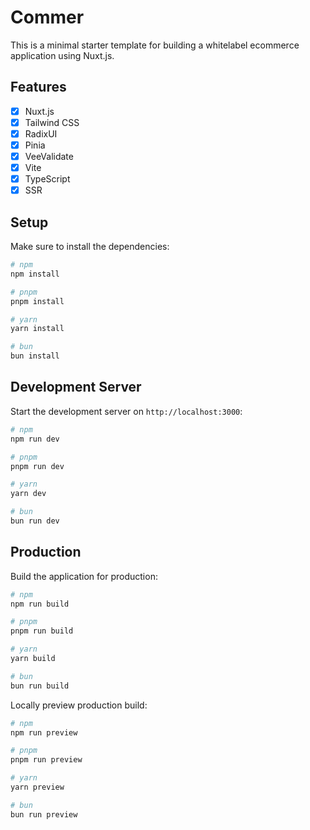 # Commer

This is a minimal starter template for building a whitelabel ecommerce application using Nuxt.js.

## Features
- [x] Nuxt.js
- [x] Tailwind CSS
- [x] RadixUI
- [x] Pinia
- [x] VeeValidate
- [x] Vite
- [x] TypeScript
- [x] SSR

## Setup

Make sure to install the dependencies:

```bash
# npm
npm install

# pnpm
pnpm install

# yarn
yarn install

# bun
bun install
```

## Development Server

Start the development server on `http://localhost:3000`:

```bash
# npm
npm run dev

# pnpm
pnpm run dev

# yarn
yarn dev

# bun
bun run dev
```

## Production

Build the application for production:

```bash
# npm
npm run build

# pnpm
pnpm run build

# yarn
yarn build

# bun
bun run build
```

Locally preview production build:

```bash
# npm
npm run preview

# pnpm
pnpm run preview

# yarn
yarn preview

# bun
bun run preview
```
